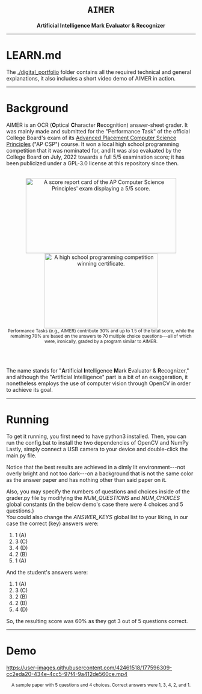 <div align="center">

  <h1><code>AIMER</code></h1>

  <p>
    <strong>Artificial Intelligence Mark Evaluator & Recognizer</strong>
  </p>
  
</div>

***

# LEARN.md

The [./digital_portfolio](https://github.com/Thraetaona/AIMER/tree/main/digital_portfolio) folder contains all the required technical and general explanations, it also includes a short video demo of AIMER in action.

---

# Background
AIMER is an OCR (**O**ptical **C**haracter **R**ecognition) answer-sheet grader.  It was mainly made and submitted for the "Performance Task" of the official College Board's exam of its [Advanced Placement Computer Science Principles](https://en.wikipedia.org/wiki/AP_Computer_Science_Principles) ("AP CSP") course.  It won a local high school programming competition that it was nominated for, and It was also evaluated by the College Board on July, 2022 towards a full 5/5 examination score; it has been publicized under a GPL-3.0 license at this repository since then.

<p align="center" text-align="justify"> <br />
  <img width="400" height="200" align="center"
    src="https://user-images.githubusercontent.com/42461518/177600798-be11f1d5-1e3b-4fc9-816a-2a4fe952ad03.png" 
    alt="A score report card of the AP Computer Science Principles' exam displaying a 5/5 score."
  />
  <img width="300" height="200" align="center"
    src="https://user-images.githubusercontent.com/42461518/177618026-efedf72c-d02b-4585-96ce-5392d7b813ff.jpg" 
    alt="A high school programming competition winning certificate."
  />
  <br />
  <sub>
    Performance Tasks (e.g., AIMER) contribute 30% and up to 1.5 of the total score, while the remaining 70% are based on the answers to 70 multiple choice questions---all of which were, ironically, graded by a program similar to AIMER.
  </sub>
<br /> </p>

<br /> <br />

The name stands for "**A**rtificial **I**ntelligence **M**ark **E**valuator & **R**ecognizer," and although the "Artificial Intelligence" part is a bit of an exaggeration, it nonetheless employs the use of computer vision through OpenCV in order to achieve its goal.

---


# Running
To get it running, you first need to have python3 installed.  Then, you can run the config.bat to install the two dependencies of OpenCV and NumPy \
Lastly, simply connect a USB camera to your device and double-click the main.py file.

Notice that the best results are achieved in a dimly lit environment---not overly bright and not too dark---on a background that is not the same color as the answer paper and has nothing other than said paper on it.

Also, you may specify the numbers of questions and choices inside of the grader.py file by modifying the *NUM_QUESTIONS* and *NUM_CHOICES* global constants (in the below demo's case there were 4 choices and 5 questions.) \
You could also change the *ANSWER_KEYS* global list to your liking, in our case the correct (key) answers were:
1. 1 (A)
2. 3 (C)
3. 4 (D)
4. 2 (B)
5. 1 (A)

And the student's answers were:
1. 1 (A)
2. 3 (C)
3. 2 (B)
4. 2 (B)
5. 4 (D)

So, the resulting score was 60% as they got 3 out of 5 questions correct.

---

# Demo
https://user-images.githubusercontent.com/42461518/177596309-cc2eda20-434e-4cc5-97f4-9a412de560ce.mp4
<p align="center" text-align="center">
  <sub>
    A sample paper with 5 questions and 4 choices.  Correct answers were 1, 3, 4, 2, and 1.
  </sub>
<br /> </p>
